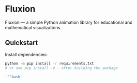 # Fluxion

Fluxion — a simple Python animation library for educational and mathematical visualizations.

## Quickstart

Install dependencies:
```bash
python -m pip install -r requirements.txt
# or use pip install -e . after building the package

'''bash
